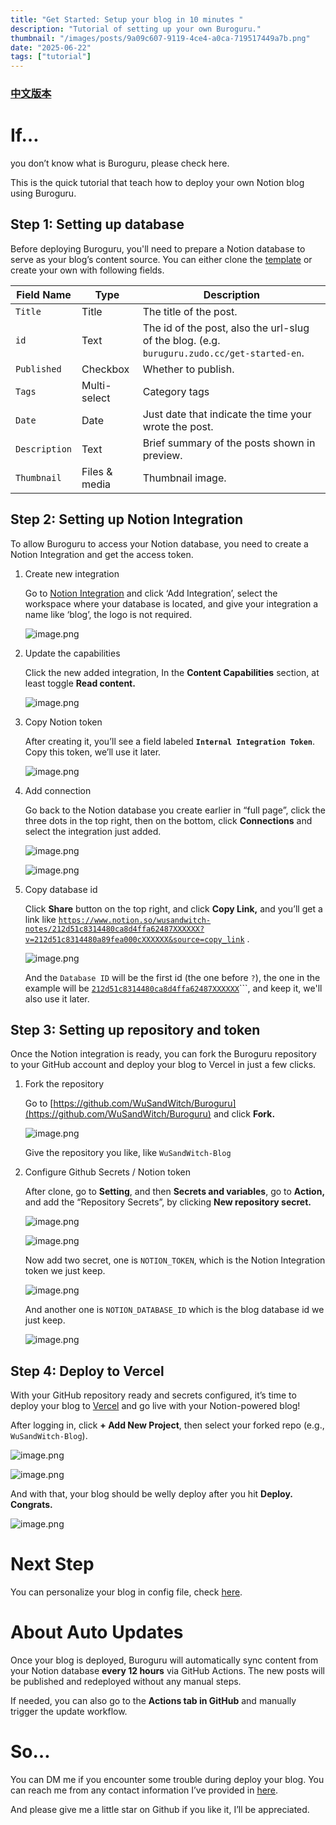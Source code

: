 ```yaml
---
title: "Get Started: Setup your blog in 10 minutes "
description: "Tutorial of setting up your own Buroguru."
thumbnail: "/images/posts/9a09c607-9119-4ce4-a0ca-719517449a7b.png"
date: "2025-06-22"
tags: ["tutorial"]
---
```


### [中文版本](https://buroguru.zudo.cc/posts/get-started-zh)


# If…


you don’t know what is Buroguru, please check here.


This is the quick tutorial that teach how to deploy your own Notion blog using Buroguru.


## Step 1: Setting up database


Before deploying Buroguru, you'll need to prepare a Notion database to serve as your blog’s content source. You can either clone the [template](/21ad51c831448068b621f3b5def5dd2d) or create your own with following fields.


| Field Name    | Type          | Description                                                                                 |
| ------------- | ------------- | ------------------------------------------------------------------------------------------- |
| `Title`       | Title         | The title of the post.                                                                      |
| `id`          | Text          | The id of the post, also the url-slug of the blog. (e.g. `buruguru.zudo.cc/get-started-en`. |
| `Published`   | Checkbox      | Whether to publish.                                                                         |
| `Tags`        | Multi-select  | Category tags                                                                               |
| `Date`        | Date          | Just date that indicate the time your wrote the post.                                       |
| `Description` | Text          | Brief summary of the posts shown in preview.                                                |
| `Thumbnail`   | Files & media | Thumbnail image.                                                                            |


## Step 2: Setting up Notion Integration


To allow Buroguru to access your Notion database, you need to create a Notion Integration and get the access token.

1. Create new integration

	Go to [Notion Integration](https://www.notion.so/profile/integrations) and click ‘Add Integration’, select the workspace where your database is located, and give your integration a name like ‘blog’, the logo is not required.


	![image.png](/images/posts/4b2118e6-b840-4b38-9d85-ad581d52c259.png)

2. Update the capabilities

	Click the new added integration, In the **Content Capabilities** section, at least toggle **Read content.**


	![image.png](/images/posts/62143c4e-7306-4d17-b68f-e0df28afd6e2.png)

3. Copy Notion token

	After creating it, you’ll see a field labeled **`Internal Integration Token`**. Copy this token, we’ll use it later.


	![image.png](/images/posts/71eda706-0948-4cfe-83ee-acd40745fd8b.png)

4. Add connection

	Go back to the Notion database you create earlier in “full page”, click the three dots in the top right, then on the bottom, click **Connections** and select the integration just added.


	![image.png](/images/posts/01513b5d-cd9c-49ed-a4a6-07e4e76e0283.png)


	![image.png](/images/posts/974b98bd-e37c-4312-a62b-27bfe23a6c20.png)

5. Copy database id

	Click **Share** button on the top right, and click **Copy Link,** and you’ll get a link like [`https://www.notion.so/wusandwitch-notes/212d51c8314480ca8d4ffa62487XXXXXX?v=212d51c8314480a89fea000cXXXXXX&source=copy_link`](https://www.notion.so/wusandwitch-notes/212d51c8314480ca8d4ffa624873e734?v=212d51c8314480a89fea000c43f4e73f) .


	![image.png](/images/posts/8372bd68-057f-4774-a5ca-d10adcc7a770.png)


	And the `Database ID` will be the first id (the one before `?`), the one in the example will be  [`212d51c8314480ca8d4ffa62487XXXXXX`](https://www.notion.so/wusandwitch-notes/212d51c8314480ca8d4ffa624873e734?v=212d51c8314480a89fea000c43f4e73f)```, and keep it, we'll also use it later.


## Step 3: Setting up repository and token


Once the Notion integration is ready, you can fork the Buroguru repository to your GitHub account and deploy your blog to Vercel in just a few clicks.

1. Fork the repository

	Go to [https://github.com/WuSandWitch/Buroguru](https://github.com/WuSandWitch/Buroguru) and click **Fork.**


	![image.png](/images/posts/b54c6e67-7f12-4916-9403-4414ac419d2b.png)


	Give the repository you like, like `WuSandWitch-Blog`

2. Configure Github Secrets /  Notion token

	After clone, go to **Setting**, and then **Secrets and variables**, go to **Action,** and add the “Repository Secrets”, by clicking **New repository secret.**


	![image.png](/images/posts/7a553e4d-1382-40c1-9074-724dabdf2c17.png)


	![image.png](/images/posts/4d1ca604-b476-4e61-98c9-abeae80e49f1.png)


	Now add two secret, one is `NOTION_TOKEN`, which is the Notion Integration token we just keep.


	![image.png](/images/posts/33a8400d-9dce-44f4-b483-a3f9dec80409.png)


	And another one is `NOTION_DATABASE_ID` which is the blog database id we just keep.


	![image.png](/images/posts/251f8dd1-a663-4281-9a4b-0b9f9861a522.png)


## Step 4: Deploy to Vercel


With your GitHub repository ready and secrets configured, it’s time to deploy your blog to [Vercel](https://vercel.com/) and go live with your Notion-powered blog!


After logging in, click **+ Add New Project**, then select your forked repo (e.g., `WuSandWitch-Blog`).


![image.png](/images/posts/33c6d344-220c-4d32-ba0e-00474897853e.png)


![image.png](/images/posts/2028e3c8-15a6-4f1c-8a5f-92a64bf50216.png)


And with that, your blog should be welly deploy after you hit **Deploy. Congrats.**


![image.png](/images/posts/61be732d-a2c8-4f05-b01f-1bd7fe50a728.png)


# Next Step


You can personalize your blog in config file, check [here](https://buroguru.zudo.cc/posts/config-guide-en).


# About Auto Updates


Once your blog is deployed, Buroguru will automatically sync content from your Notion database **every 12 hours** via GitHub Actions. The new posts will be published and redeployed without any manual steps.


If needed, you can also go to the **Actions tab in GitHub** and manually trigger the update workflow.


# So…


You can DM me if you encounter some trouble during deploy your blog. You can reach me from any contact information I’ve provided in [here](https://wusandwitch.zudo.cc/).


And please give me a little star on Github if you like it, I’ll be appreciated.

